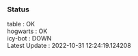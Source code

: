 ### Status


table : OK  
hogwarts : OK  
icy-bot : DOWN  
Latest Update : 2022-10-31 12:24:19.124208
